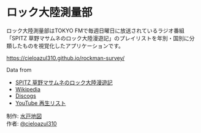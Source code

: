 # ロック大陸測量部

ロック大陸測量部はTOKYO FMで毎週日曜日に放送されているラジオ番組「SPITZ 草野マサムネのロック大陸漫遊記」のプレイリストを年別・国別に分類したものを視覚化したアプリケーションです。

https://cieloazul310.github.io/rockman-survey/

Data from

- [SPITZ 草野マサムネのロック大陸漫遊記][番組HP]
- [Wikipedia]
- [Discogs]
- [YouTube 再生リスト][再生リスト]

制作: [水戸地図]  
作者: [@cieloazul310][twitter]

[水戸地図]: https://cieloazul310.github.io
[twitter]: https://twitter.com/cieloazul310
[番組HP]: http://www.tfm.co.jp/manyuki/
[Wikipedia]: https://ja.wikipedia.org/
[Discogs]: https://www.discogs.com/
[再生リスト]: https://www.youtube.com/playlist?list=PLGqFsFmePh4xxQjnjCpBLYsJY-VecUzdJ
